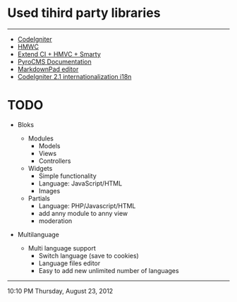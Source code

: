 # Used tihird party libraries #

----------

- [CodeIgniter](http://codeigniter.com "CodeIgniter")
- [HMWC](https://bitbucket.org/wiredesignz/codeigniter-modular-extensions-hmvc/wiki/Home "Modular Extensions - HMVC makes the CodeIgniter PHP framework modular.")
- [Extend CI + HMVC + Smarty](http://github.com/Vheissu/Ci-Smarty)
- [PyroCMS Documentation](https://github.com/pyrocms/pyrocms-docs)
- [MarkdownPad editor](http://markdownpad.com/ "MarkdownPad is a full-featured Markdown editor for Windows.")
- [CodeIgniter 2.1 internationalization i18n](https://github.com/EllisLab/CodeIgniter/wiki/CodeIgniter-2.1-internationalization-i18n "CodeIgniter 2.1 internationalization i18n")

# TODO #

- Bloks
  - Modules
     - Models
     - Views
     - Controllers
  - Widgets
     - Simple functionality
     - Language: JavaScript/HTML
     - Images
  - Partials
     - Language: PHP/Javascript/HTML
     - add anny module to anny view
     - moderation
 
- Multilanguage
  - Multi language support
     - Switch language (save to cookies)
     - Language files editor
     - Easy to add new unlimited number of languages


----------
10:10 PM Thursday, August 23, 2012